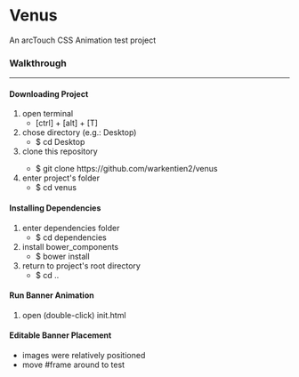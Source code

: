 # Venus

An arcTouch CSS Animation test project

<h3>Walkthrough</h3>
<hr>
<h4>Downloading Project</h4>
<ol>
<li>open terminal
  <ul>
    <li>[ctrl] + [alt] + [T]</li>
  </ul>
</li>
<li>chose directory (e.g.: Desktop)
  <ul>
    <li>$ cd Desktop</li>
  </ul>
</li>
<li>clone this repository</li>
  <ul>
    <li>$ git clone https://github.com/warkentien2/venus</li>
  </ul>
</li>
<li>enter project's folder
  <ul>
    <li>$ cd venus</li>
  </ul>
</li>
</ol>
<h4>Installing Dependencies</h4>
<ol>
<li>enter dependencies folder
  <ul>
    <li>$ cd dependencies</li>
  </ul>
</li>
<li>install bower_components
  <ul>
    <li>$ bower install</li>
  </ul>
</li>
<li>return to project's root directory
  <ul>
    <li>$ cd ..</li>
  </ul>
</li>
</ol>
<h4>Run Banner Animation</h4>
<ol>
<li>open (double-click) init.html</li>
</ol>
<h4>Editable Banner Placement</h4>
<ul>
<li>images were relatively positioned</li>
<li>move #frame around to test</li>
</ul>
